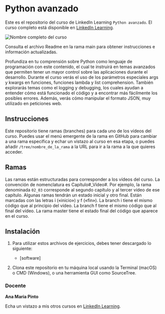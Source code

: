 # Python avanzado

Este es el repositorio del curso de LinkedIn Learning `Python avanzado`. El curso completo está disponible en [LinkedIn Learning][lil-course-url].

![Nombre completo del curso][lil-thumbnail-url] 

Consulta el archivo Readme en la rama main para obtener instrucciones e información actualizadas.

Profundiza en tu comprensión sobre Python como lenguaje de programación con este contenido, el cual te instruirá en temas avanzados que permiten tener un mayor control sobre las aplicaciones durante el desarrollo. Durante el curso verás el uso de los parámetros especiales args y kwargs en funciones, funciones lambda y list comprehension. También explorarás temas como el logging y debugging, los cuales ayudan a entender cómo está funcionado el código y a encontrar más fácilmente los posibles errores. Además, verás cómo manipular el formato JSON, muy utilizado en peticiones web.

## Instrucciones

Este repositorio tiene ramas (branches) para cada uno de los vídeos del curso. Puedes usar el menú emergente de la rama en GitHub para cambiar a una rama específica y echar un vistazo al curso en esa etapa, o puedes añadir `/tree/nombre_de_la_rama` a la URL para ir a la rama a la que quieres acceder.

## Ramas

Las ramas están estructuradas para corresponder a los vídeos del curso. La convención de nomenclatura es Capítulo#_Vídeo#. Por ejemplo, la rama denominada `02_03` corresponde al segundo capítulo y al tercer vídeo de ese capítulo. Algunas ramas tendrán un estado inicial y otro final. Están marcadas con las letras i («inicio») y f («fin»). La branch i tiene el mismo código que al principio del vídeo. La branch f tiene el mismo código que al final del vídeo. La rama master tiene el estado final del código que aparece en el curso.

## Instalación

1. Para utilizar estos archivos de ejercicios, debes tener descargado lo siguiente:
   - [software]

2. Clona este repositorio en tu máquina local usando la Terminal (macOS) o CMD (Windows), o una herramienta GUI como SourceTree.

### Docente

**Ana Maria Pinto**

Echa un vistazo a mis otros cursos en [LinkedIn Learning](https://www.linkedin.com/learning/instructors/ana-maria-pinto).

[0]: # (Replace these placeholder URLs with actual course URLs)
[lil-course-url]: https://www.linkedin.com/learning/python-avanzado-18053873
[lil-thumbnail-url]: https://cdn.lynda.com/course/2441006/2441006-1655451980034-16x9.jpg
